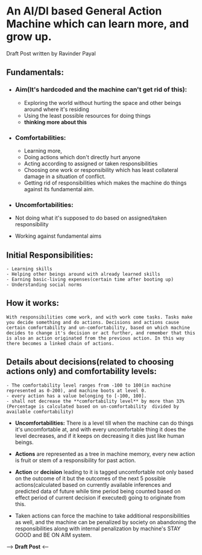 
# An AI/Dl based General Action Machine which can learn more, and grow up.
Draft Post written by Ravinder Payal

## Fundamentals:
- ### Aim(It's hardcoded and  the machine can't get rid of this):
	- Exploring the world without hurting the space and other beings around where it's residing
	- Using the least possible resources for doing things
	- **thinking more about this**

- ### Comfortabilities:
  - Learning more,
  - Doing actions which don't directly hurt anyone
  - Acting according to assigned or taken responsibilities
  - Choosing one work or responsibility which has least collateral damage in a situation of conflict.
  - Getting rid of responsibilities which makes the machine do things against its fundamental aim.

-	### Uncomfortabilities:
  - Not doing what it's supposed to do based on assigned/taken responsibility
  - Working against fundamental aims


## Initial Responsibilities:
	- Learning skills
	- Helping other beings around with already learned skills
	- Earning basic-living expenses(certain time after booting up)
	- Understanding social norms


## How it works:

	With responsibilities come work, and with work come tasks. Tasks make you decide something and do actions. Decisions and actions cause certain comfortability and un-comfortability, based on which machine decides to change it's decision or act further, and remember that this is also an action originated from the previous action. In this way there becomes a linked chain of actions.

## Details about decisions(related to choosing actions only) and comfortability levels:
	- The comfortability level ranges from -100 to 100(in machine represented as 0-200), and machine boots at level 0.
	- every action has a value belonging to [-100, 100]. 
	- shall not decrease the **comfortability level** by more than 33%(Percentage is calculated based on un-comfortability  divided by available comfortability)

- **Uncomfortabilities:** There is a level till when  the machine can do things it's uncomfortable at, and with every uncomfortable thing it does the level decreases, and if it keeps on decreasing it dies just like human beings.
  
- **Actions** are represented as a tree in machine memory, every new action is fruit or stem of a responsibility for past action.

- **Action** or **decision** leading to it is tagged uncomfortable not only based on the outcome of it but the outcomes of the next 5 possible actions(calculated based on currently available inferences and predicted data of future while time period being counted based on effect period of current decision if executed) going to originate from this.

- Taken actions can force the machine to take additional responsibilities as well, and the machine can be penalized by society on abandoning the responsibilities along with internal penalization by machine's STAY GOOD and BE ON AIM system.

--> **Draft Post** <--
